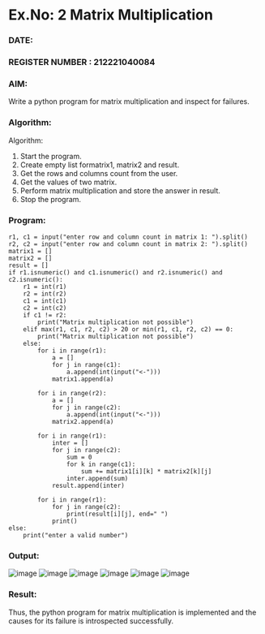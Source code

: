 # Ex.No: 2   Matrix Multiplication 

### DATE:                                                                            
### REGISTER NUMBER : 212221040084

### AIM: 
Write a python program for matrix multiplication and inspect for failures.
 
### Algorithm:

Algorithm:
1. Start the program.
2. Create empty list formatrix1, matrix2 and result.
3. Get the rows and columns count from the user.
4. Get the values of two matrix.
5. Perform matrix multiplication and store the answer in result.
6. Stop the program.
### Program:
```
r1, c1 = input("enter row and column count in matrix 1: ").split()
r2, c2 = input("enter row and column count in matrix 2: ").split()
matrix1 = []
matrix2 = []
result = []
if r1.isnumeric() and c1.isnumeric() and r2.isnumeric() and c2.isnumeric():
    r1 = int(r1)
    r2 = int(r2)
    c1 = int(c1)
    c2 = int(c2)
    if c1 != r2:
        print("Matrix multiplication not possible")
    elif max(r1, c1, r2, c2) > 20 or min(r1, c1, r2, c2) == 0:
        print("Matrix multiplication not possible")
    else:
        for i in range(r1):
            a = []
            for j in range(c1):
                a.append(int(input("<-")))
            matrix1.append(a)
        
        for i in range(r2):
            a = []
            for j in range(c2):
                a.append(int(input("<-")))
            matrix2.append(a)
        
        for i in range(r1):
            inter = []
            for j in range(c2):
                sum = 0
                for k in range(c1):  
                    sum += matrix1[i][k] * matrix2[k][j]
                inter.append(sum)
            result.append(inter)
        
        for i in range(r1):
            for j in range(c2):
                print(result[i][j], end=" ")
            print()
else:
    print("enter a valid number")
```
### Output:
![image](https://github.com/user-attachments/assets/b2bd42df-7557-418d-816f-427d5baadd5f)
![image](https://github.com/user-attachments/assets/4f37ec37-6d44-48f1-b01e-b76e489a7ee6)
![image](https://github.com/user-attachments/assets/b61db9c8-e4c5-4853-b275-ff40395c567d)
![image](https://github.com/user-attachments/assets/35a40f82-c486-4065-a5fa-406e00b28881)
![image](https://github.com/user-attachments/assets/bb425420-f7d7-4bd6-a84d-43e2ae35970d)
![image](https://github.com/user-attachments/assets/9b3cb810-7f98-4125-9361-546d8f9a65fb)

### Result:
Thus, the python program for matrix multiplication is implemented and the causes for its failure is introspected successfully.
